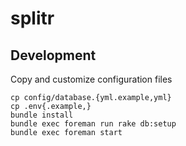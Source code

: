 # splitr

## Development

Copy and customize configuration files

```
cp config/database.{yml.example,yml}
cp .env{.example,}
bundle install
bundle exec foreman run rake db:setup
bundle exec foreman start
```
